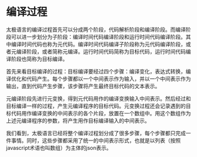 # 编译过程

太极语言的编译过程首先可以分成两个阶段，代码解析阶段和编译阶段。而编译阶段可以进一步划分为子阶段：编译时间代码编译阶段和运行时间代码编译阶段。其中编译时间代码也称为元代码。编译时间代码编译子阶段称为元代码编译阶段，或者元编译阶段，或者简称元编译。运行时间代码简称为目标代码，运行时间代码编译阶段也简称为目标编译。

首先来看目标编译的过程：目标编译要经过四个步骤：编译变化，表达式转换，编译优化和代码产生。每个步骤都以一个中间表示作为输入，并以一个中间表示作为输出，直到代码产生步骤，该步骤将产生最终目标代码的文本表示。

元编译阶段先进行元变换，得到元代码用作的编译变换输入中间表示。然后经过和目标编译一样的过程，产生元编译程序的目标代码。元变换过程还会记录遇到的目标代码用作编译变换的中间表示的各个片段，放置在一个数组中。用这个数组作为上述元编译程序的参数，将产生用作目标编译输入的中间表示。

我们看到，太极语言已经将整个编译过程划分成了很多步骤，每个步骤都只完成一件事情。同时，这些步骤都采用了统一的中间表示形式，也就是以列表（按照javascript术语也叫数组）为主体的json表示。